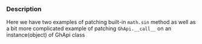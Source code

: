 ### Description
Here we have two examples of patching built-in ```math.sin``` method as well as a bit more complicated example of patching ```GhApi.__call__``` on an instance(object) of GhApi class
